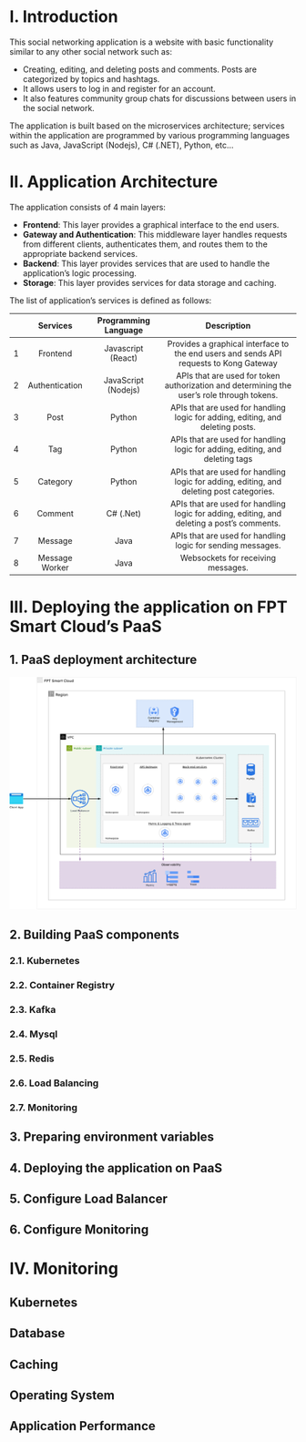 # I. Introduction

This social networking application is a website with basic functionality similar to any other social network such as:
- Creating, editing, and deleting posts and comments. Posts are categorized by topics and hashtags.
- It allows users to log in and register for an account.
- It also features community group chats for discussions between users in the social network.

The application is built based on the microservices architecture; services within the application are programmed by various programming languages such as Java, JavaScript (Nodejs), C# (.NET), Python, etc…

# II. Application Architecture

The application consists of 4 main layers:
- **Frontend**: This layer provides a graphical interface to the end users.
- **Gateway and Authentication**: This middleware layer handles requests from different clients, authenticates them, and routes them to the appropriate backend services.
- **Backend**: This layer provides services that are used to handle the application’s logic processing.
- **Storage**: This layer provides services for data storage and caching.

The list of application’s services is defined as follows:


||Services|Programming Language|Description|
|:-:|:-:|:-:|:-:|
|1|Frontend|Javascript (React)|Provides a graphical interface to the end users and sends API requests to Kong Gateway|
|2|Authentication|JavaScript (Nodejs)|APIs that are used for token authorization and determining the user’s role through tokens.|
|3|Post|Python|APIs that are used for handling logic for adding, editing, and deleting posts.|
|4|Tag|Python|APIs that are used for handling logic for adding, editing, and deleting tags|
|5|Category|Python|APIs that are used for handling logic for adding, editing, and deleting post categories.|
|6|Comment|C# (.Net)|APIs that are used for handling logic for adding, editing, and deleting a post’s comments.|
|7|Message|Java|APIs that are used for handling logic for sending messages.|
|8|Message Worker|Java|Websockets for receiving messages.|



# III. Deploying the application on FPT Smart Cloud’s PaaS

## 1. PaaS deployment architecture

![alt text for screen readers](../images/paas-deployment.png "PaaS Deployment")


## 2. Building PaaS components
### 2.1. Kubernetes
### 2.2. Container Registry
### 2.3. Kafka
### 2.4. Mysql
### 2.5. Redis
### 2.6. Load Balancing
### 2.7. Monitoring
## 3. Preparing environment variables
## 4. Deploying the application on PaaS
## 5. Configure Load Balancer
## 6. Configure Monitoring

# IV. Monitoring
## Kubernetes
## Database
## Caching
## Operating System
## Application Performance
